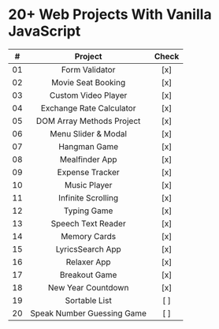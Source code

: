 # 20+ Web Projects With Vanilla JavaScript

|   #   |          Project           | Check |
| :---: | :------------------------: | :---: |
|  01   |       Form Validator       |  [x]  |
|  02   |     Movie Seat Booking     |  [x]  |
|  03   |    Custom Video Player     |  [x]  |
|  04   |  Exchange Rate Calculator  |  [x]  |
|  05   | DOM Array Methods Project  |  [x]  |
|  06   |    Menu Slider & Modal     |  [x]  |
|  07   |        Hangman Game        |  [x]  |
|  08   |       Mealfinder App       |  [x]  |
|  09   |      Expense Tracker       |  [x]  |
|  10   |        Music Player        |  [x]  |
|  11   |     Infinite Scrolling     |  [x]  |
|  12   |        Typing Game         |  [x]  |
|  13   |     Speech Text Reader     |  [x]  |
|  14   |        Memory Cards        |  [x]  |
|  15   |      LyricsSearch App      |  [x]  |
|  16   |        Relaxer App         |  [x]  |
|  17   |       Breakout Game        |  [x]  |
|  18   |     New Year Countdown     |  [x]  |
|  19   |       Sortable List        |  [ ]  |
|  20   | Speak Number Guessing Game |  [ ]  |

